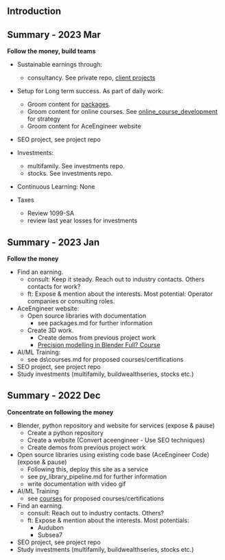 ## Introduction

## Summary - 2023 Mar

**Follow the money, build teams**

- Sustainable earnings through:
  - consultancy. See private repo, [client projects](https://github.com/vamseeachanta/client_projects/blob/main/ongoing_projects.md)
- Setup for Long term success. As part of daily work:
  - Groom content for [packages](https://github.com/vamseeachanta/energy/blob/eb7899485fa283b15a86dee8d256e901b5994462/py/packages.md).
  - Groom content for online courses. See [online_course_development](https://github.com/vamseeachanta/energy/blob/master/online_course_development.md) for strategy
  - Groom content for AceEngineer website
- SEO project, see project repo
- Investments:
  - multifamily. See investments repo.
  - stocks. See investments repo.
- Continuous Learning: None

- Taxes
  - Review 1099-SA
  - review last year losses for investments
  
## Summary - 2023 Jan

**Follow the money**

- Find an earning.
  - consult: Keep it steady. Reach out to industry contacts. Others contacts for work?
  - ft: Expose & mention about the interests. Most potential: Operator companies or consulting roles.
- AceEngineer website:
  - Open source libraries with documentation
    - see packages.md for further information
  - Create 3D work.
    - Create demos from previous project work
    - [Precision modelling in Blender Full? Course](https://www.youtube.com/watch?v=83yNYScsRPI)
- AI/ML Training:
  - see  ds\courses.md for proposed courses/certifications
- SEO project, see project repo
- Study investments (multifamily, buildwealthseries, stocks etc.)

## Summary - 2022 Dec

**Concentrate on following the money**

- Blender, python repository and website for services (expose & pause)
  - Create a python repository
  - Create a website (Convert aceengineer - Use SEO techniques)
  - Create demos from previous project work
- Open source libraries using existing code base (AceEngineer Code)  (expose & pause)
  - Following this, deploy this site as a service
  - see py_library_pipeline.md for further information
  - write documentation with video gif
- AI/ML Training
  - see  [courses](ds\courses.md) for proposed courses/certifications
- Find an earning.
  - consult: Reach out to industry contacts. Others?
  - ft: Expose & mention about the interests. Most potentials:
    - Audubon
    - Subsea7
- SEO project, see project repo
- Study investments (multifamily, buildwealthseries, stocks etc.)
